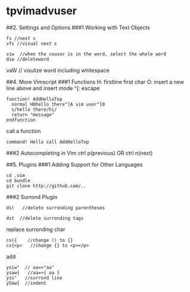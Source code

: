 # tpvimadvuser
##2. Settings and Options
###1 Working with Text Objects
```
fs //next s
vfs //visual next s
```

```
viw  //when the cousor is in the word, select the whole word
diw //deleteword
```

vaW // visulize word including whitespace




##4. More Vimscript
###1 Functions
H: firstline first char
O: insert a new line above and insert mode
^[: escape
```
function! AddHelloTop
  normal HOhello there^[A vim user^[0
  s/hello there/hi/
  return "message"
endfunction
```
call a function
```
command! Hello call AddHelloTop
```


###2 Autocompleting in Vim
ctrl p(previous) OR ctrl n(next)



##5. Plugins
###1 Adding Support for Other Languages
```
cd .vim
cd bundle
git clone http://github.com/..
```
###2 Surrond Plugin
```
ds(   //delete surronding parentheses
```

```
dst  //delete surronding tags
```

replace surronding char
```
cs({    //change () to {}
cs{<p>   //change {} to <p></p>
``` 
add
```
ysiw"  // aa=>"aa"
ysaw{   //aa=>{ aa }
yss"   //surrond line 
ySaw{  //indent
```
